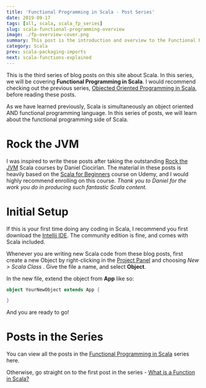 ```yaml
---
title: 'Functional Programming in Scala - Post Series'
date: 2019-09-17
tags: [all, scala, scala_fp_series]
slug: scala-functional-programming-overview
image: ./fp-overview-cover.png
summary: This post is the introduction and overview to the Functional Programming in Scala post series. Covers what you can expect to learn in this series of posts
category: Scala
prev: scala-packaging-imports
next: scala-functions-explained
---
```


This is the third series of blog posts on this site about Scala. In this series, we will be covering **Functional Programming in Scala**. I would recommend checking out the previous series, [Objected Oriented Programming in Scala](../blog/scala_oo_series/), before reading these posts.

As we have learned previously, Scala is simultaneously an object oriented AND functional programming language. In this series of posts, we will learn about the functional programming side of Scala.

# Rock the JVM

I was inspired to write these posts after taking the outstanding [Rock the JVM](https://rockthejvm.com) Scala courses by Daniel Ciocirlan. The material in these posts is heavily based on the [Scala for Beginners](https://www.udemy.com/course/rock-the-jvm-scala-for-beginners/?couponCode=ROCKTHEJVM) course on Udemy, and I would highly recommend enrolling on this course. _Thank you to Daniel for the work you do in producing such fantastic Scala content._

# Initial Setup

If this is your first time doing any coding in Scala, I recommend you first download the [Intellij IDE](https://www.jetbrains.com/idea/). The community edition is fine, and comes with Scala included.

Whenever you are writing new Scala code from these blog posts, first create a new Object by right-clicking in the [Project Panel](https://www.jetbrains.com/help/idea/project-tool-window.html) and choosing _New > Scala Class_ . Give the file a name, and select **Object**.

In the new file, extend the object from **App** like so:

```scala
object YourNewObject extends App {

}
```

And you are ready to go!

# Posts in the Series

You can view all the posts in the [Functional Programming in Scala](../blog/scala_fp_series/) series here.

Otherwise, go straight on to the first post in the series - [What is a Function in Scala?](../scala-functions-explained/)

